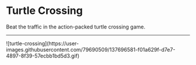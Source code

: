 # Turtle Crossing
Beat the traffic in the action-packed turtle crossing game.
<hr>
![turtle-crossing](https://user-images.githubusercontent.com/79690509/137696581-f01a629f-d7e7-4897-8f39-57ecbb1bd5d3.gif)
